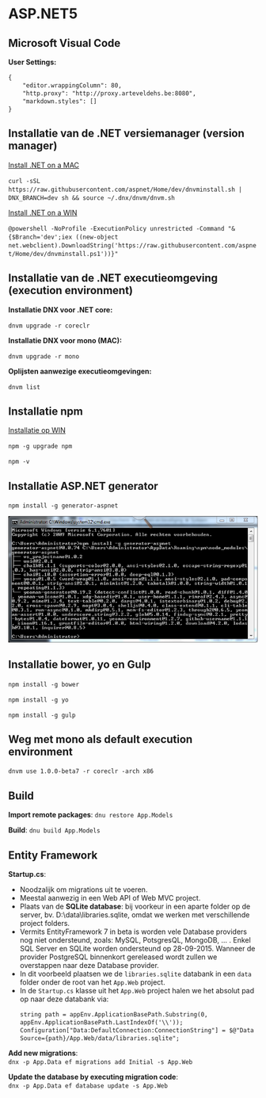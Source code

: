 ASP.NET5
========


Microsoft Visual Code
---------------------

**User Settings:**
```
{
	"editor.wrappingColumn": 80,
	"http.proxy": "http://proxy.arteveldehs.be:8080",
	"markdown.styles": []
}
```


Installatie van de .NET versiemanager (version manager)
-------------------------------------------------------

[Install .NET on a MAC](http://docs.asp.net/en/latest/getting-started/installing-on-mac.html)

`curl -sSL https://raw.githubusercontent.com/aspnet/Home/dev/dnvminstall.sh | DNX_BRANCH=dev sh && source ~/.dnx/dnvm/dnvm.sh`

[Install .NET on a WIN](http://docs.asp.net/en/latest/getting-started/installing-on-windows.html)

`@powershell -NoProfile -ExecutionPolicy unrestricted -Command "&{$Branch='dev';iex ((new-object net.webclient).DownloadString('https://raw.githubusercontent.com/aspnet/Home/dev/dnvminstall.ps1'))}"`

Installatie van de .NET executieomgeving (execution environment)
----------------------------------------------------------------

**Installatie DNX voor .NET core:**

`dnvm upgrade -r coreclr`

**Installatie DNX voor mono (MAC):**

`dnvm upgrade -r mono`

**Oplijsten aanwezige executieomgevingen:**

`dnvm list`

Installatie npm
---------------

[Installatie op WIN](https://nodejs.org/dist/latest/node-v4.1.0-x64.msi)

`npm -g upgrade npm`

`npm -v`

Installatie ASP.NET generator
-----------------------------

`npm install -g generator-aspnet`

![CMD Generator-aspnet](images/genasp.net.png)

Installatie bower, yo en Gulp
-----------------------------

`npm install -g bower`

`npm install -g yo`

`npm install -g gulp`

Weg met mono als default execution environment
----------------------------------------------

`dnvm use 1.0.0-beta7 -r coreclr -arch x86`

Build
-----

**Import remote packages**:
`dnu restore App.Models`

**Build**:
`dnu build App.Models`

Entity Framework
----------------

**Startup.cs**:

* Noodzalijk om migrations uit te voeren.
* Meestal aanwezig in een Web API of Web MVC project.
* Plaats van de **SQLite database**: bij voorkeur in een aparte folder op de server, bv. D:\data\libraries.sqlite, omdat we werken met verschillende project folders.
* Vermits EntityFramework 7 in beta is worden vele Database providers nog niet ondersteund, zoals: MySQL, PotsgresQL, MongoDB, ... . Enkel SQL Server en SQLite worden ondersteund op 28-09-2015. Wanneer de provider PostgreSQL binnenkort gereleased wordt zullen we overstappen naar deze Database provider. 
* In dit voorbeeld plaatsen we de `libraries.sqlite` databank in een `data` folder onder de root van het `App.Web` project.
* In de `Startup.cs` klasse uit het `App.Web` project halen we het absolut pad op naar deze databank via:
	```
	string path = appEnv.ApplicationBasePath.Substring(0, appEnv.ApplicationBasePath.LastIndexOf('\\'));      
    Configuration["Data:DefaultConnection:ConnectionString"] = $@"Data Source={path}/App.Web/data/libraries.sqlite";
	```

**Add new migrations**:  
`dnx -p App.Data ef migrations add Initial -s App.Web`

**Update the database by executing migration code**:  
`dnx -p App.Data ef database update -s App.Web`

